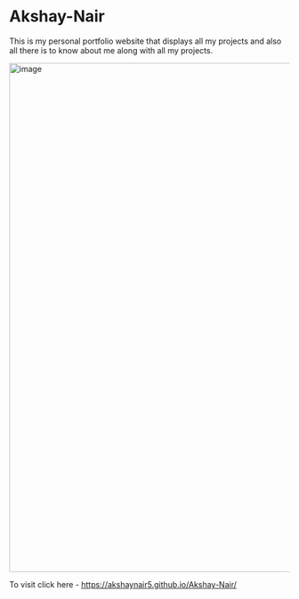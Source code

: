 # Akshay-Nair
This is my personal portfolio website that displays all my projects and also all there is to know about me along with all my projects.

<img width="915" alt="image" src="https://user-images.githubusercontent.com/108605741/209650792-1c4137ac-2507-40dd-8541-d51a8100df4a.png">

To visit click here - https://akshaynair5.github.io/Akshay-Nair/
